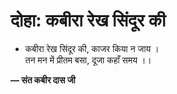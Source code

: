 # दोहा: कबीरा रेख सिंदूर की

- कबीरा रेख सिंदूर की, काजर किया न जाय ।\
  तन मन में प्रीतम बसा, दूजा कहाँ समय ।।

**— संत कबीर दास जी**
